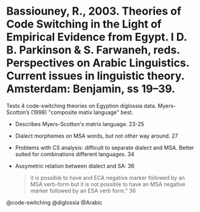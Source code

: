 # Bassiouney, R., 2003. Theories of Code Switching in the Light of Empirical Evidence from Egypt. I D. B. Parkinson & S. Farwaneh, reds. Perspectives on Arabic Linguistics. Current issues in linguistic theory. Amsterdam: Benjamin, ss 19–39.

Tests 4 code-switching theories on Egyption diglossia data. Myers-Scotton’s (1998) "composite matix language" best.

- Describes Myers-Scotton's matrix language. 23-25

- Dialect morphemes on MSA words, but not other way around. 27

- Problems with CS analysis: difficult to separate dialect and MSA. Better suited for combinations different languages. 34

- Assymetric relation between dialect and SA: 36

    > it is possible to have and ECA negative marker followed by an MSA verb-form but it is not possible to have an MSA negative marker followed by an ESA verb form." 36 

@code-switching
@diglossia
@Arabic
